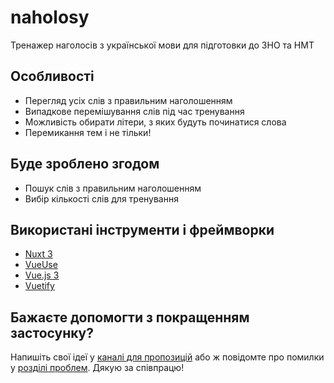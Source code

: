 # naholosy
Тренажер наголосів з української мови для підготовки до ЗНО та НМТ

## Особливості
- Перегляд усіх слів з правильним наголошенням
- Випадкове перемішування слів під час тренування
- Можливість обирати літери, з яких будуть починатися слова
- Перемикання тем і не тільки!

## Буде зроблено згодом
- Пошук слів з правильним наголошенням
- Вибір кількості слів для тренування

## Використані інструменти і фреймворки
- [Nuxt 3](https://nuxt.com/)
- [VueUse](https://vueuse.org/)
- [Vue.js 3](https://vuejs.org/)
- [Vuetify](https://vuetifyjs.com/)

## Бажаєте допомогти з покращенням застосунку?
Напишіть свої ідеї у [каналі для пропозицій](https://github.com/linvisn/naholosy/discussions/categories/%D0%BF%D1%80%D0%BE%D0%BF%D0%BE%D0%B7%D0%B8%D1%86%D1%96%D1%97) або ж повідомте про помилки у [розділі проблем](https://github.com/linvisn/naholosy/issues). Дякую за співпрацю!